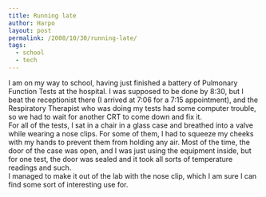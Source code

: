 ```yaml
---
title: Running late
author: Harpo
layout: post
permalink: /2008/10/30/running-late/
tags:
  - school
  - tech
---
```

I am on my way to school, having just finished a battery of Pulmonary Function Tests at the hospital. I was supposed to be done by 8:30, but I beat the receptionist there (I arrived at 7:06 for a 7:15 appointment), and the Respiratory Therapist who was doing my tests had some computer trouble, so we had to wait for another CRT to come down and fix it.  
For all of the tests, I sat in a chair in a glass case and breathed into a valve while wearing a nose clips. For some of them, I had to squeeze my cheeks with my hands to prevent them from holding any air. Most of the time, the door of the case was open, and I was just using the equipment inside, but for one test, the door was sealed and it took all sorts of temperature readings and such.  
I managed to make it out of the lab with the nose clip, which I am sure I can find some sort of interesting use for.